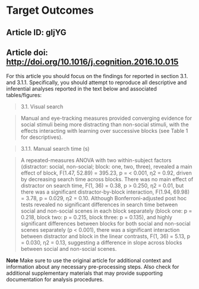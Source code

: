 # Target Outcomes
## Article ID: gIjYG
## Article doi: http://doi.org/10.1016/j.cognition.2016.10.015

For this article you should focus on the findings for reported in section 3.1. and 3.1.1.  Specifically, you should attempt to reproduce all descriptive and inferential analyses reported in the text below and associated tables/figures:

> 3.1. Visual search

> Manual and eye-tracking measures provided converging evidence for social stimuli being more distracting than non-social stimuli, with the effects interacting with learning over successive blocks (see Table 1 for descriptives).

> 3.1.1. Manual search time (s)

> A repeated-measures ANOVA with two within-subject factors (distractor: social, non-social; block: one, two, three), revealed a main effect of block, F(1.47, 52.89) = 395.23, p = < 0.001, η2 = 0.92, driven by decreasing search time across blocks. There was no main effect of distractor on search time, F(1, 36) = 0.38, p > 0.250, η2 = 0.01, but there was a significant distractor-by-block interaction, F(1.94, 69.98) = 3.78, p = 0.029, η2 = 0.10. Although Bonferroni-adjusted post hoc tests revealed no significant differences in search time between social and non-social scenes in each block separately (block one: p = 0.218, block two: p = 0.215, block three: p = 0.135), and highly significant differences between blocks for both social and non-social scenes separately (p < 0.001), there was a significant interaction between distractor and block in the linear contrasts, F(1, 36) = 5.13, p = 0.030, η2 = 0.13, suggesting a difference in slope across blocks between social and non-social scenes.

**Note**
Make sure to use the original article for additional context and information about any necessary pre-processing steps. Also check for additional supplementary materials that may provide supporting documentation for analysis procedures.

